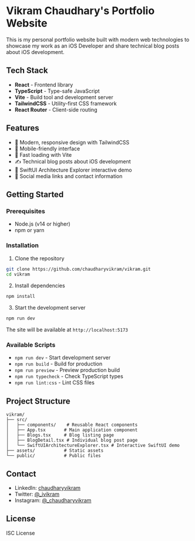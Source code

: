 # Vikram Chaudhary's Portfolio Website

This is my personal portfolio website built with modern web technologies to showcase my work as an iOS Developer and share technical blog posts about iOS development.

## Tech Stack

- **React** - Frontend library
- **TypeScript** - Type-safe JavaScript
- **Vite** - Build tool and development server
- **TailwindCSS** - Utility-first CSS framework
- **React Router** - Client-side routing

## Features

- 🎨 Modern, responsive design with TailwindCSS
- 📱 Mobile-friendly interface
- 🚀 Fast loading with Vite
- ✍️ Technical blog posts about iOS development
- 🧰 SwiftUI Architecture Explorer interactive demo
- 🔗 Social media links and contact information

## Getting Started

### Prerequisites

- Node.js (v14 or higher)
- npm or yarn

### Installation

1. Clone the repository
```bash
git clone https://github.com/chaudharyvikram/vikram.git
cd vikram
```

2. Install dependencies
```bash
npm install
```

3. Start the development server
```bash
npm run dev
```

The site will be available at `http://localhost:5173`

### Available Scripts

- `npm run dev` - Start development server
- `npm run build` - Build for production
- `npm run preview` - Preview production build
- `npm run typecheck` - Check TypeScript types
- `npm run lint:css` - Lint CSS files

## Project Structure

```
vikram/
├── src/
│   ├── components/    # Reusable React components
│   ├── App.tsx       # Main application component
│   ├── Blogs.tsx     # Blog listing page
│   ├── BlogDetail.tsx # Individual blog post page
│   └── SwiftUIArchitectureExplorer.tsx # Interactive SwiftUI demo
├── assets/           # Static assets
└── public/           # Public files
```

## Contact

- LinkedIn: [chaudharyvikram](https://linkedin.com/in/chaudharyvikram)
- Twitter: [@_ivikram](https://x.com/_ivikram)
- Instagram: [@_chaudharyvikram](https://instagram.com/_chaudharyvikram/)

## License

ISC License
